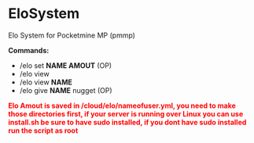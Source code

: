 # EloSystem
Elo System for Pocketmine MP (pmmp)

<b>Commands:</b>
  * /elo set <b>NAME AMOUT</b> (OP)
  * /elo view
  * /elo view <b>NAME</b>
  * /elo give <b>NAME</b> nugget (OP)
 
<b style="color:red">Elo Amout is saved in /cloud/elo/nameofuser.yml, you need to make those directories first, if your server is running over Linux you can use install.sh be sure to have sudo installed, if you dont have sudo installed run the script as root</b>
  
